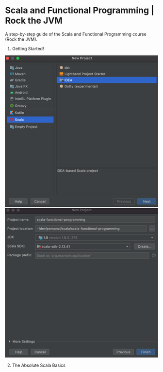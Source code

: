 # Scala and Functional Programming | Rock the JVM

A step-by-step guide of the Scala and Functional Programming course (Rock the JVM).

1. Getting Started!

![createScalaProjectStep1](images/createScalaProjectStep1.png)
![createScalaProjectStep2](images/createScalaProjectStep2.png)

2. The Absolute Scala Basics